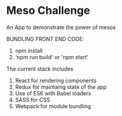 #  Meso Challenge

An App to demonstrate the power of mesos

BUNDLING FRONT END CODE:
1. npm install 
2. 'npm run build' or 'npm start'

The current stack includes
1. React for rendering components
2. Redux for maintaing state of the app
3. Use of ES6 with Babel loaders
4. SASS for CSS
5. Webpack for module bundling
